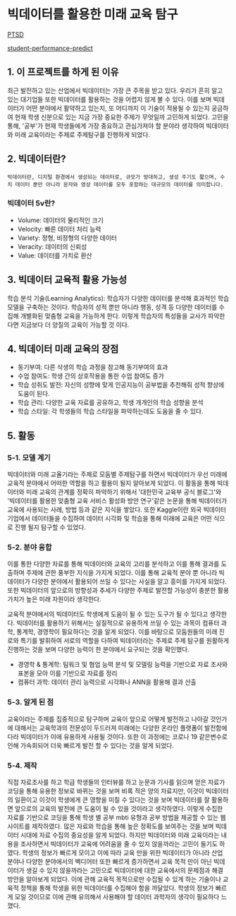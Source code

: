 # 빅데이터를 활용한 미래 교육 탐구

[PTSD](https://github.com/Gugo-le/PTSD)

[student-performance-predict](https://github.com/Gugo-le/student-performance-predict)

## 1. 이 프로젝트를 하게 된 이유

최근 발전하고 있는 산업에서 빅데이터는 가장 큰 주목을 받고 있다. 우리가 흔히 알고 있는 대기업들 또한 빅데이터를 활용하는 것을 어렵지 않게 볼 수 있다.
이를 보며 빅데이터가 어떤 분야에서 활약하고 있는지, 또 어디까지 이 기술이 적용될 수 있는지 궁금하여 현재 학생 신분으로 있는 지금 가장 중요한 주제가 무엇일까 고민하게 되었다.
고민을 통해, '공부'가 현재 학생들에게 가장 중요하고 관심가져야 할 분야라 생각하여 빅데이터와 미래 교육이라는 주제로 주제탐구를 진행하게 되었다.

## 2. 빅데이터란?

    빅데이터란, 디지털 환경에서 생성되는 데이터로, 규모가 방대하고, 생성 주기도 짧으며, 수치 데이터 뿐만 아니라 문자와 영상 데이터를 모두 포함하는 대규모의 데이터를 의미합니다.


### 빅데이터 5v란?
- Volume: 데이터의 물리적인 크기
- Velocity: 빠른 데이터 처리 능력
- Variety: 정형, 비정형의 다양한 데이터
- Veracity: 데이터의 신뢰성
- Value: 데이터를 가치로 환산

## 3. 빅데이터 교육적 활용 가능성

학습 분석 기술(Learning Analytics): 학습자가 다양한 데이터를 분석해 효과적인 학습 모델을 구축하는 것이다. 학습자의 성적 뿐만 아니라 행동, 성격 등 다양한 데이터를 수집해 개별화된 맞춤형 교육을 가능하게 한다. 이렇게 학습자의 특성들을 교사가 파악한다면 지금보다 더 양질의 교육이 가능할 것 이다.

## 4. 빅데이터 미래 교육의 장점
- 동기부여: 다른 삭생의 학습 과정을 참고해 동기부여의 효과
- 수업 참여도: 학생 간의 상호작용을 통한 수업 참여도 증가
- 학습 성취도 발전: 자신의 성향에 맞게 인공지능이 공부법을 추천해줘 성적 향상에 도움이 된다.
- 학습 관리: 다양한 교육 자료를 공유하고, 학생 개개인의 학습 성향을 분석
- 학습 스타일: 각 학생들의 학습 스타일을 파악하는데도 도움을 줄 수 있다.

## 5. 활동

### 5-1. 모델 계기

빅데이터와 미래 교율기라는 주제로 모둠별 주제탐구를 하면서 빅데이터가 우선 미래에 교육적 분야에서 어떠한 역할을 하고 활용이 될지 알아보게 되었다. 이 활동을 통해 빅데이터와 미래 교육의 관계를 정확히 파악하기 위해서 '대한민국 교육부 공식 블로그'와 '빅데이터를 활용한 맞춤형 교육 서비스 활성화 방안 연구'같은 논문을 통해 빅데이터가 교육에 사용되는 사례, 방법 등과 같은 지식을 쌓았다. 또한 Kaggle이란 외국 빅데이터 기업에서 데이터들을 수집하여 데이터 시각화 및 학습을 통해 미래에 교육은 어떤 식으로 진행 될지 탐구할 수 있었다.

### 5-2. 분야 융합

이를 통한 다양한 자료를 통해 빅데이터와 교육의 고리를 분석하고 이를 통해 결과를 도출하며 주제에 관한 풍부한 지식을 가지게 되었다. 이를 통해 교육적 분야 뿐 아니라 빅데이터가 다양한 분야에서 활용되어 쓰일 수 있다는 사실을 알고 흥미를 가지게 되었다. 또한 빅데이터의 앞으로의 방향성과 추세가 다양한 주제로 발전할 가능성이 충분한 활용 가치가 높은 미래 자원이라 생각한다.

교육적 분야에서의 빅데이터도 학생에게 도움이 될 수 있는 도구가 될 수 있다고 생각한다.
빅데이터를 활용하기 위해서는 실질적으로 유용하게 쓰일 수 있는 과목이 컴퓨터 과학, 통계학, 경영학이 필요하다는 것을 알게 되었다. 이를 바탕으로 모둠원들의 미래 진로와 특기를 발휘하여 서로의 역할을 다하여 빅데이터라는 주제로 주제 탐구를 원활하게 진행하는 것을 보며 다양한 능력이 한 분야에서 요구되는 것을 확인했다. 

- 경영학 & 통계학: 팀워크 및 협업 능력 분석 및 모델링 능력을 기반으로 자료 조사와 표본을 모아 이를 기반으로 자료를 정리
- 컴퓨터 과학: 데이터 관리 능력으로 시각화나 ANN을 활용해 결과 산출


### 5-3. 알게 된 점

교육이라는 주제를 집중적으로 탐구하며 교육이 앞으로 어떻게 발전하고 나아갈 것인가에 대해서는 교육학과의 전문성이 두드러져 미래에는 다양한 온라인 플랫폼이 발전함에 다라 빅데이터가 이에 유용하게 사용될 것이다. 또한 이 과정에는 코로나 19 같은변수로 인해 가속회되어 더욱 빠르게 발전 할 수 있다는 것을 알게 되었다.

### 5-4. 제작

직접 자료조사를 하고 학급 학생들의 인터뷰를 하고 눈문과 기사를 읽으며 얻은 자료가 코딩을 통해 유용한 정보로 바뀌는 것을 보며 비록 적은 양의 자료지만, 이것이 빅데이터의 일환이고 이것이 학생에게 큰 영향을 미칠 수 있다는 것을 보며 빅데이터를 잘 활용하면 앞으로의 교육의 발전에 큰 도움이 될 수 있을 것이라고 생각하였다. 이렇게 수집한 자료를 기반으로 코딩을 통해 학생 별 공부 mbti 유형과 공부 방법을 제공할 수 있는 웹사이트를 제작하였다. 많은 자료와 학습을 통해 높은 정확도를 보여주는 것을 보며 빅데이터 시대에 자료 수집의 중요성을 알게 되었다. 하지만 빅데이터와 미래 교육이라는 내용을 조사하면서 빅데이터가 교육에 어려움을 줄 수 있지 않을까라는 고민이 들기도 하였다. 학생의 정보가 빠르게 모이고 이에 따라 교육 만을 위한 빅데이터가 아니라 산업 분야나 다양한 분야에서의 벡디어터 또한 빠르게 증가하면서 교육 목적 만이 아닌 빅데이터가 생길 수 있지 않을까라는 고민으로 빅데이터에 대한 교육에서의 문제점과 해결 방안을 알아보게 되었다. 이에 관해 교육적 목적으로만 수집될 수 있게 하는 기술이나 교육적 정책을 통해 학생을 위한 빅데이터를 수집해야 함을 까달았다. 학생의 정보가 빠르게 모일 것이므로 이에 관해 유의해서 사용해야 할 데이터 과학자의 생각이 필요하다 느꼈다. 